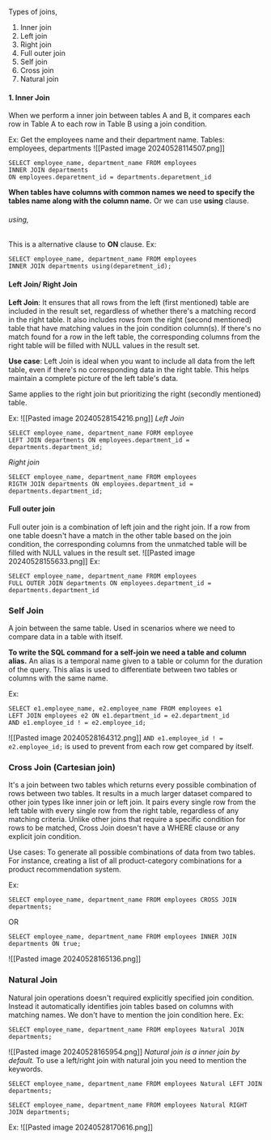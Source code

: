 Types of joins, 
1. Inner join
2. Left join
3. Right join
4. Full outer join
5. Self join
6. Cross join
7. Natural join

#### 1. Inner Join
When we perform a inner join between tables A and B, it compares each row in Table A to each row in Table B using a join condition. 

Ex: Get the employees name and their department name.
Tables: employees, departments
![[Pasted image 20240528114507.png]]
```postgresql
SELECT employee_name, department_name FROM employees
INNER JOIN departments 
ON employees.deparetment_id = departments.deparetment_id
```
**When tables have columns with common names we need to specify the tables name along with the column name.**
Or we can use **using** clause.
###### using,
This is a alternative clause to **ON** clause.
Ex:
```postgresql
SELECT employee_name, department_name FROM employees
INNER JOIN departments using(deparetment_id);
```
#### Left Join/ Right Join
**Left Join**: It ensures that all rows from the left (first mentioned) table are included in the result set, regardless of whether there's a matching record in the right table.
It also includes rows from the right (second mentioned) table that have matching values in the join condition column(s).
If there's no match found for a row in the left table, the corresponding columns from the right table will be filled with NULL values in the result set.

**Use case**: Left Join is ideal when you want to include all data from the left table, even if there's no corresponding data in the right table. This helps maintain a complete picture of the left table's data. 

Same applies to the right join but prioritizing the right (secondly mentioned) table. 

Ex:
![[Pasted image 20240528154216.png]]
*Left Join*
```postgresql
SELECT employee_name, department_name FORM employee
LEFT JOIN departments ON employees.department_id = departments.department_id;
```
*Right join*
```postgresql
SELECT employee_name, department_name FROM employees
RIGTH JOIN departments ON employees.department_id = departments.department_id;
```
#### Full outer join
Full outer join is a combination of left join and the right join. 
If a row from one table doesn't have a match in the other table based on the join condition, the corresponding columns from the unmatched table will be filled with NULL values in the result set.
![[Pasted image 20240528155633.png]]
Ex:
```postgresql
SELECT employee_name, department_name FROM employees 
FULL OUTER JOIN departments ON employees.department_id = departments.department_id
```

### Self Join
A join between the same table. 
Used in scenarios where we need to compare data in a table with itself. 

**To write the SQL command for a self-join we need a table and column alias.**
An alias is a temporal name given to a table or column for the duration of the query. This alias is used to differentiate between two tables or columns with the same name.  

Ex:
```postgresql
SELECT e1.employee_name, e2.employee_name FROM employees e1
LEFT JOIN employees e2 ON e1.department_id = e2.department_id
AND e1.employee_id ! = e2.employee_id;
```
![[Pasted image 20240528164312.png]]
`AND e1.employee_id ! = e2.employee_id;` is used to prevent from each row get compared by itself.
### Cross Join (Cartesian join)
It's a join between two tables which returns every possible combination of rows between two tables. It results in a much larger dataset compared to other join types like inner join or left join.
It pairs every single row from the left table with every single row from the right table, regardless of any matching criteria.
Unlike other joins that require a specific condition for rows to be matched, Cross Join doesn't have a WHERE clause or any explicit join condition.

Use cases: To generate all possible combinations of data from two tables. For instance, creating a list of all product-category combinations for a product recommendation system.

Ex:
```postgresql
SELECT employee_name, department_name FROM employees CROSS JOIN departments; 
```
OR
```postgresql
SELECT employee_name, department_name FROM employees INNER JOIN departments ON true;
```
![[Pasted image 20240528165136.png]]
### Natural Join
Natural join operations doesn't required explicitly specified join condition. Instead it automatically identifies join tables based on columns with matching names. 
We don't have to mention the join condition here.
Ex:
```postgresql
SELECT employee_name, department_name FROM employees Natural JOIN departments;
```
![[Pasted image 20240528165954.png]]
*Natural join is a inner join by default.*
To use a left/right join with natural join you need to mention the keywords. 
```postgresql
SELECT employee_name, department_name FROM employees Natural LEFT JOIN departments;
```
```postgresql
SELECT employee_name, department_name FROM employees Natural RIGHT JOIN departments;
```
Ex:
![[Pasted image 20240528170616.png]]
